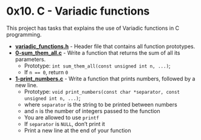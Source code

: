 # 0x10. C - Variadic functions
This project has tasks that explains the use of Variadic functions in C programming.

* **[variadic_functions.h](./variadic_functions.h)** - Header file that contains all function prototypes.
* **[0-sum_them_all.c](./0-sum_them_all.c)** - Write a function that returns the sum of all its parameters.
    * Prototype: `int sum_them_all(const unsigned int n, ...)`;
    * If `n == 0`, return `0`
* **[1-print_numbers.c](./1-print_numbers.c)** - Write a function that prints numbers, followed by a new line.
    * Prototype: `void print_numbers(const char *separator, const unsigned int n, ...)`;
    * where `separator` is the string to be printed between numbers
    * and `n` is the number of integers passed to the function
    * You are allowed to use `printf`
    * If `separator` is `NULL`, don’t print it
    * Print a new line at the end of your function